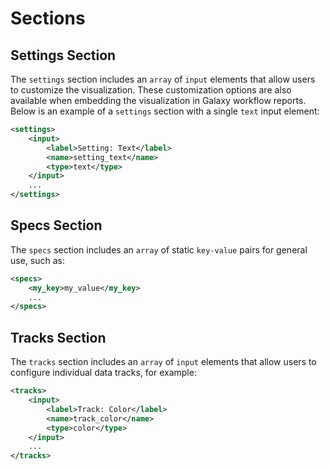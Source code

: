 # Sections

## Settings Section

The `settings` section includes an `array` of `input` elements that allow users to customize the visualization. These customization options are also available when embedding the visualization in Galaxy workflow reports. Below is an example of a `settings` section with a single `text` input element:

```xml
<settings>
    <input>
        <label>Setting: Text</label>
        <name>setting_text</name>
        <type>text</type>
    </input>
    ...
</settings>
```

## Specs Section

The `specs` section includes an `array` of static `key-value` pairs for general use, such as:

```xml
<specs>
    <my_key>my_value</my_key>
    ...
</specs>
```

## Tracks Section

The `tracks` section includes an `array` of `input` elements that allow users to configure individual data tracks, for example:

```xml
<tracks>
    <input>
        <label>Track: Color</label>
        <name>track_color</name>
        <type>color</type>
    </input>
    ...
</tracks>
```